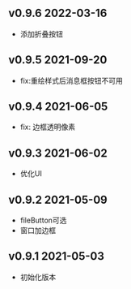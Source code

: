 ## v0.9.6 2022-03-16

- 添加折叠按钮

## v0.9.5 2021-09-20

- fix:重绘样式后消息框按钮不可用

## v0.9.4 2021-06-05

- fix: 边框透明像素

## v0.9.3 2021-06-02

- 优化UI

## v0.9.2 2021-05-09

- fileButton可选
- 窗口加边框

## v0.9.1 2021-05-03

- 初始化版本